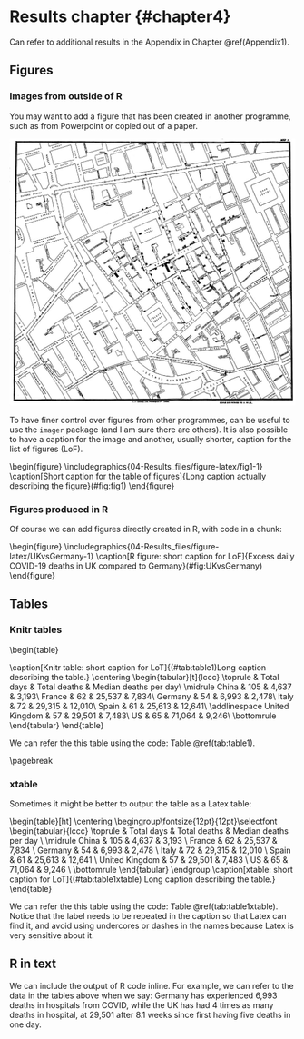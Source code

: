 # Results chapter {#chapter4}



Can refer to additional results in the Appendix in Chapter \@ref(Appendix1).

## Figures 
### Images from outside of R

You may want to add a figure that has been created in another programme, such as from Powerpoint or copied out of a paper.

![John Snow's map](Figures/1024px-Snow-cholera-map-1.jpg)

To have finer control over figures from other programmes, can be useful to use the `imager` package (and I am sure there are others).
It is also possible to have a caption for the image and another, usually shorter, caption for the list of figures (LoF).

\begin{figure}
\includegraphics{04-Results_files/figure-latex/fig1-1} \caption[Short caption for the table of figures]{Long caption actually describing the figure}(\#fig:fig1)
\end{figure}

### Figures produced in R

Of course we can add figures directly created in R, with code in a chunk:

\begin{figure}
\includegraphics{04-Results_files/figure-latex/UKvsGermany-1} \caption[R figure: short caption for LoF]{Excess daily COVID-19 deaths in UK compared to Germany}(\#fig:UKvsGermany)
\end{figure}

## Tables 

### Knitr tables 

\begin{table}

\caption[Knitr table: short caption for LoT]{(\#tab:table1)Long caption describing the table.}
\centering
\begin{tabular}[t]{lccc}
\toprule
  & Total days & Total deaths & Median deaths per day\\
\midrule
China & 105 & 4,637 & 3,193\\
France & 62 & 25,537 & 7,834\\
Germany & 54 & 6,993 & 2,478\\
Italy & 72 & 29,315 & 12,010\\
Spain & 61 & 25,613 & 12,641\\
\addlinespace
United Kingdom & 57 & 29,501 & 7,483\\
US & 65 & 71,064 & 9,246\\
\bottomrule
\end{tabular}
\end{table}

We can refer the this table using the code: Table \@ref(tab:table1).

\pagebreak

### xtable

Sometimes it might be better to output the table as a Latex table:

\begin{table}[ht]
\centering
\begingroup\fontsize{12pt}{12pt}\selectfont
\begin{tabular}{lccc}
  \toprule
 & Total days & Total deaths & Median deaths per day \\ 
  \midrule
China & 105 &  4,637 &  3,193 \\ 
  France &  62 & 25,537 &  7,834 \\ 
  Germany &  54 &  6,993 &  2,478 \\ 
  Italy &  72 & 29,315 & 12,010 \\ 
  Spain &  61 & 25,613 & 12,641 \\ 
  United Kingdom &  57 & 29,501 &  7,483 \\ 
  US &  65 & 71,064 &  9,246 \\ 
   \bottomrule
\end{tabular}
\endgroup
\caption[xtable: short caption for LoT]{(\#tab:table1xtable) Long caption describing the table.} 
\end{table}

We can refer the this table using the code: Table \@ref(tab:table1xtable).
Notice that the label needs to be repeated in the caption so that Latex can find it, and avoid using undercores or dashes in the names because Latex is very sensitive about it.

## R in text 

We can include the output of R code inline. 
For example, we can refer to the data in the tables above when we say: Germany has experienced 6,993 deaths in hospitals from COVID, while the UK has had 4 times as many deaths in hospital, at 29,501 after 8.1 weeks since first having five deaths in one day. 
